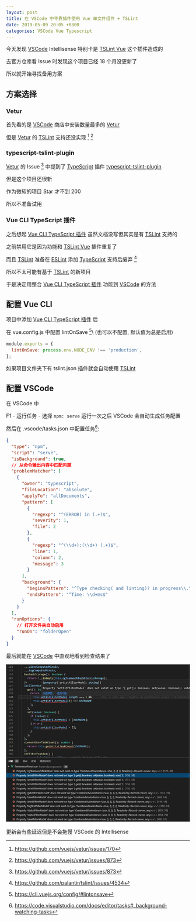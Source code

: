 ```yaml
---
layout: post
title: 在 VSCode 中不靠插件使用 Vue 单文件组件 + TSLint
date: 2019-05-09 20:05 +0800
categories: VSCode Vue Typescript
---
```


今天发现 [VSCode] Intellisense 特别卡是 [TSLint Vue] 这个插件造成的

去官方仓库看 Issue 时发现这个项目已经 18 个月没更新了

所以就开始寻找备用方案

## 方案选择

### Vetur

首先看的是 [VSCode] 商店中安装数量最多的 [Vetur]

但是 [Vetur] 的 [TSLint] 支持还没实现 [^1] [^2]

### typescript-tslint-plugin

[Vetur] 的 Issue [^2] 中提到了 [TypeScript] 插件 [typescript-tslint-plugin]

但是这个项目还很新

作为微软的项目 Star 才不到 200

所以不准备试用

### Vue CLI TypeScript 插件

之后想起 [Vue CLI TypeScript 插件] 虽然文档没写但其实是有 [TSLint] 支持的

之前禁用它是因为功能和 [TSLint Vue] 插件重复了

而且 [TSLint] 准备在 [ESLint] 添加 [TypeScript] 支持后废弃 [^3]

所以不太可能有基于 [TSLint] 的新项目

于是决定用整合 [Vue CLI TypeScript 插件] 功能到 [VSCode] 的方法

## 配置 Vue CLI

项目中添加 [Vue CLI TypeScript 插件] 后

在 vue.config.js 中配置 lintOnSave [^4]\ (也可以不配置, 默认值为总是启用)

```js
module.exports = {
  lintOnSave: process.env.NODE_ENV !== 'production',
};
```

如果项目文件夹下有 tslint.json 插件就会自动使用 [TSLint]

## 配置 VSCode

在 VSCode 中

F1 - 运行任务 - 选择 `npm: serve` 运行一次之后 VSCode 会自动生成任务配置

然后在 .vscode/tasks.json 中配置任务[^5]:

```json
{
  "type": "npm",
  "script": "serve",
  "isBackground": true,
  // 从命令输出内容中匹配问题
  "problemMatcher": [
    {
      "owner": "typescript",
      "fileLocation": "absolute",
      "applyTo": "allDocuments",
      "pattern": [
        {
          "regexp": "^(ERROR) in (.+)$",
          "severity": 1,
          "file": 2
        },
        {
          "regexp": "^(\\d+):(\\d+) (.+)$",
          "line": 1,
          "column": 2,
          "message": 3
        }
      ],
      "background": {
        "beginsPattern": "^Type checking( and linting)? in progress\\.\\.\\.$",
        "endsPattern": "^Time: \\d+ms$"
      }
    }
  ],
  "runOptions": {
    // 打开文件夹自动启用
    "runOn": "folderOpen"
  }
}
```

最后就能在 [VSCode] 中直观地看到检查结果了

![效果](/images/Code_2019-05-10_00-08-11.png)

更新会有些延迟但是不会拖慢 VSCode 的 Intellisense

[tslint vue]: https://github.com/prograhammer/vscode-tslint-vue
[vetur]: https://github.com/vuejs/vetur
[tslint]: https://palantir.github.io/tslint/
[typescript-tslint-plugin]: https://github.com/Microsoft/typescript-tslint-plugin
[eslint]: https://eslint.org/
[vue cli typescript 插件]: https://github.com/vuejs/vue-cli/tree/dev/packages/%40vue/cli-plugin-typescript
[vscode]: https://code.visualstudio.com/
[typescript]: https://www.typescriptlang.org/

[^1]: <https://github.com/vuejs/vetur/issues/170>
[^2]: <https://github.com/vuejs/vetur/issues/873>
[^3]: <https://github.com/palantir/tslint/issues/4534>
[^4]: <https://cli.vuejs.org/config/#lintonsave>
[^5]: <https://code.visualstudio.com/docs/editor/tasks#_background-watching-tasks>
